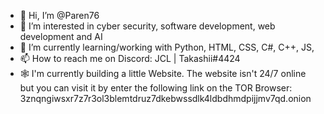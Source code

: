 - 👋 Hi, I’m @Paren76
- 👀 I’m interested in cyber security, software development, web development and AI
- 🌱 I’m currently learning/working with Python, HTML, CSS, C#, C++, JS,
- 📫 How to reach me on Discord: JCL | Takashii#4424
- 🕸️ I'm currently building a little Website. The website isn't 24/7 online but you can visit it by enter the following link on the TOR Browser: 3znqngiwsxr7z7r3ol3blemtdruz7dkebwssdlk4ldbdhmdpijjmv7qd.onion
<!---
Takashii09/Takashii09 is a ✨ special ✨ repository because its `README.md` (this file) appears on your GitHub profile.
You can click the Preview link to take a look at your changes.
--->
